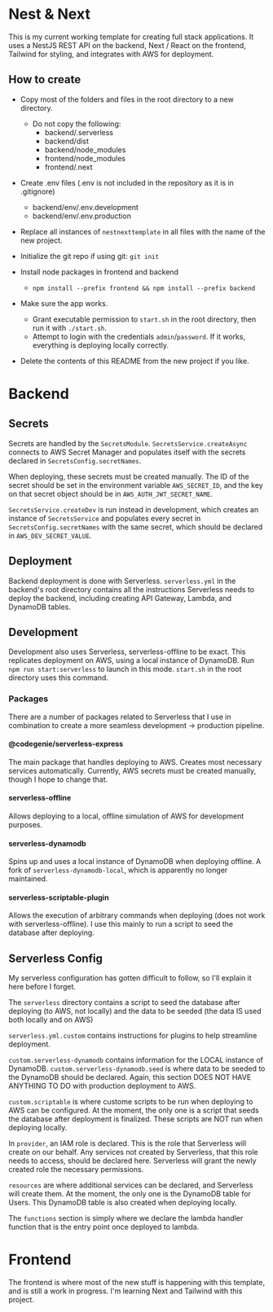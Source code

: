# Nest & Next

This is my current working template for creating full stack applications. It uses a NestJS REST API on the backend, Next / React on the frontend, Tailwind for styling, and integrates with AWS for deployment.

## How to create

- Copy most of the folders and files in the root directory to a new directory.
  - Do not copy the following:
    - backend/.serverless
    - backend/dist
    - backend/node_modules
    - frontend/node_modules
    - frontend/.next

- Create .env files (.env is not included in the repository as it is in .gitignore)
  - backend/env/.env.development
  - backend/env/.env.production

- Replace all instances of `nestnexttemplate` in all files with the name of the new project.

- Initialize the git repo if using git: `git init`

- Install node packages in frontend and backend
  - `npm install --prefix frontend && npm install --prefix backend`

- Make sure the app works.
  - Grant executable permission to `start.sh` in the root directory, then run it with `./start.sh`.
  - Attempt to login with the credentials `admin`/`password`. If it works, everything is deploying locally correctly.

- Delete the contents of this README from the new project if you like.

# Backend

## Secrets
Secrets are handled by the `SecretsModule`. `SecretsService.createAsync` connects to AWS Secret Manager and populates itself with the secrets declared in `SecretsConfig.secretNames`.

When deploying, these secrets must be created manually. The ID of the secret should be set in the environment variable `AWS_SECRET_ID`, and the key on that secret object should be in `AWS_AUTH_JWT_SECRET_NAME`.

`SecretsService.createDev` is run instead in development, which creates an instance of `SecretsService` and populates every secret in `SecretsConfig.secretNames` with the same secret, which should be declared in `AWS_DEV_SECRET_VALUE`.

## Deployment
Backend deployment is done with Serverless. `serverless.yml` in the backend's root directory contains all the instructions Serverless needs to deploy the backend, including creating API Gateway, Lambda, and DynamoDB tables.

## Development
Development also uses Serverless, serverless-offline to be exact. This replicates deployment on AWS, using a local instance of DynamoDB. Run `npm run start:serverless` to launch in this mode. `start.sh` in the root directory uses this command.

### Packages
There are a number of packages related to Serverless that I use in combination to create a more seamless development -> production pipeline.

#### @codegenie/serverless-express
The main package that handles deploying to AWS. Creates most necessary services automatically. Currently, AWS secrets must be created manually, though I hope to change that.

#### serverless-offline
Allows deploying to a local, offline simulation of AWS for development purposes.

#### serverless-dynamodb
Spins up and uses a local instance of DynamoDB when deploying offline. A fork of `serverless-dynamodb-local`, which is apparently no longer maintained.

#### serverless-scriptable-plugin
Allows the execution of arbitrary commands when deploying (does not work with serverless-offline). I use this mainly to run a script to seed the database after deploying.

## Serverless Config
My serverless configuration has gotten difficult to follow, so I'll explain it here before I forget.

The `serverless` directory contains a script to seed the database after deploying (to AWS, not locally) and the data to be seeded (the data IS used both locally and on AWS)

`serverless.yml.custom` contains instructions for plugins to help streamline deployment.

`custom.serverless-dynamodb` contains information for the LOCAL instance of DynamoDB. `custom.serverless-dynamodb.seed` is where data to be seeded to the DynamoDB should be declared. Again, this section DOES NOT HAVE ANYTHING TO DO with production deployment to AWS.

`custom.scriptable` is where custome scripts to be run when deploying to AWS can be configured. At the moment, the only one is a script that seeds the database after deployment is finalized. These scripts are NOT run when deploying locally.

In `provider`, an IAM role is declared. This is the role that Serverless will create on our behalf. Any services not created by Serverless, that this role needs to access, should be declared here. Serverless will grant the newly created role the necessary permissions.

`resources` are where additional services can be declared, and Serverless will create them. At the moment, the only one is the DynamoDB table for Users. This DynamoDB table is also created when deploying locally.

The `functions` section is simply where we declare the lambda handler function that is the entry point once deployed to lambda.

# Frontend

The frontend is where most of the new stuff is happening with this template, and is still a work in progress. I'm learning Next and Tailwind with this project.